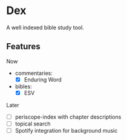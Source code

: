 # Dex

A well indexed bible study tool.

## Features

Now

-   commentaries:
    -   [x] Enduring Word
-   bibles:
    -   [x] ESV

Later

-   [ ] periscope-index with chapter descriptions
-   [ ] topical search
-   [ ] Spotify integration for background music

